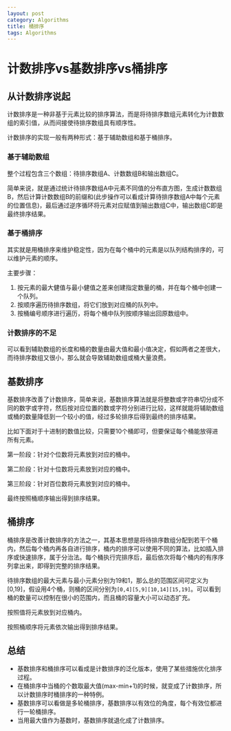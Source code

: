 ```yaml
---
layout: post
category: Algorithms
title: 桶排序
tags: Algorithms
---
```



# 计数排序vs基数排序vs桶排序

## 从计数排序说起

计数排序是一种非基于元素比较的排序算法，而是将待排序数组元素转化为计数数组的索引值，从而间接使待排序数组具有顺序性。

计数排序的实现一般有两种形式：基于辅助数组和基于桶排序。

### 基于辅助数组

整个过程包含三个数组：待排序数组A、计数数组B和输出数组C。

简单来说，就是通过统计待排序数组A中元素不同值的分布直方图，生成计数数组B，然后计算计数数组B的前缀和(此步操作可以看成计算待排序数组A中每个元素的位置信息)，最后通过逆序循环将元素对应赋值到输出数组C中，输出数组C即是最终排序结果。


### 基于桶排序

其实就是用桶排序来维护稳定性，因为在每个桶中的元素是以队列结构排序的，可以维护元素的顺序。

主要步骤：

  1. 按元素的最大健值与最小健值之差来创建指定数量的桶，并在每个桶中创建一个队列。
  2. 按顺序遍历待排序数组，将它们放到对应桶的队列中。
  3. 按桶编号顺序进行遍历，将每个桶中队列按顺序输出回原数组中。

### 计数排序的不足

可以看到辅助数组的长度和桶的数量由最大值和最小值决定，假如两者之差很大，而待排序数组又很小，那么就会导致辅助数组或桶大量浪费。

## 基数排序

基数排序改善了计数排序，简单来说，基数排序算法就是将整数或字符串切分成不同的数字或字符，然后按对应位置的数或字符分别进行比较，这样就能将辅助数组或桶的数量降低到一个较小的值，经过多轮排序后得到最终的排序结果。

比如下面对于十进制的数值比较，只需要10个桶即可，但要保证每个桶能放得进所有元素。

第一阶段：针对个位数将元素放到对应的桶中。

第二阶段：针对十位数将元素放到对应的桶中。

第三阶段：针对百位数将元素放到对应的桶中。

最终按照桶顺序输出得到排序结果。

## 桶排序

桶排序是改善计数排序的方法之一，其基本思想是将待排序数组分配到若干个桶内，然后每个桶内再各自进行排序，桶内的排序可以使用不同的算法，比如插入排序或快速排序，属于分治法。每个桶执行完排序后，最后依次将每个桶内的有序序列拿出来，即得到完整的排序结果。

待排序数组的最大元素与最小元素分别为19和1，那么总的范围区间可定义为[0,19]，假设用4个桶，则桶的区间分别为`[0,4][5,9][10,14][15,19]`。可以看到桶的数量可以控制在很小的范围内，而且桶的容量大小可以动态扩充。

按照值将元素放到对应桶内。

按照桶顺序将元素依次输出得到排序结果。

## 总结

  * 基数排序和桶排序可以看成是计数排序的泛化版本，使用了某些措施优化排序过程。
  * 在桶排序中当桶的个数取最大值(max-min+1)的时候，就变成了计数排序，所以计数排序时桶排序的一种特例。
  * 基数排序可以看做是多轮桶排序，基数排序以有效位的角度，每个有效位都进行一轮桶排序。
  * 当用最大值作为基数时，基数排序就退化成了计数排序。